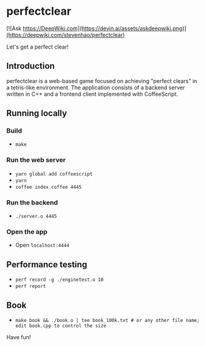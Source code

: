 # perfectclear

[![Ask https://DeepWiki.com](https://devin.ai/assets/askdeepwiki.png)](https://deepwiki.com/stevenhao/perfectclear)

Let's get a perfect clear!

## Introduction

perfectclear is a web-based game focused on achieving "perfect clears" in a tetris-like environment. The application consists of a backend server written in C++ and a frontend client implemented with CoffeeScript.

## Running locally

### Build
- `make`

### Run the web server
- `yarn global add coffeescript`
- `yarn`
- `coffee index.coffee 4445`

### Run the backend
- `./server.o 4445`

### Open the app
- Open `localhost:4444`

## Performance testing
- `perf record -g ./enginetest.o 10`
- `perf report`

## Book
- `make book && ./book.o | tee book_100k.txt # or any other file name; edit book.cpp to control the size`

Have fun!
